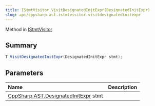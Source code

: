 ```yaml
---
title: IStmtVisitor.VisitDesignatedInitExpr(DesignatedInitExpr)
slug: api/cppsharp.ast.istmtvisitor.visitdesignatedinitexpr
---
```

Method in [IStmtVisitor](/api/cppsharp/ast/istmtvisitor)

## Summary



```csharp
T VisitDesignatedInitExpr(DesignatedInitExpr stmt);
```

## Parameters

|Name|Description|
|:---|:---|
|[CppSharp.AST.DesignatedInitExpr](/api/cppsharp/ast/designatedinitexpr) stmt||

